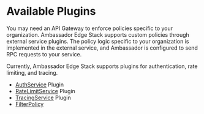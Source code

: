 # Available Plugins

You may need an API Gateway to enforce policies specific to your organization. Ambassador Edge Stack supports custom policies through external service plugins. The policy logic specific to your organization is implemented in the external service, and Ambassador is configured to send RPC requests to your service.

Currently, Ambassador Edge Stack supports plugins for authentication, rate limiting, and tracing.

* [AuthService](../auth-service) Plugin
* [RateLimitService](../rate-limit-service) Plugin
* [TracingService](../tracing-service) Plugin
* [FilterPolicy](../access-control)
